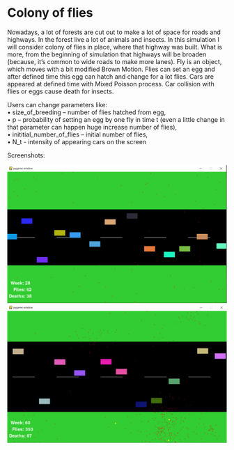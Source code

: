# Colony of flies  
Nowadays, a lot of forests are cut out to make a lot of space for roads and highways. In the forest live a lot of animals and insects. In this simulation I will consider colony of flies in place, where that highway was built. What is more, from the beginning of simulation that highways will be broaden (because, it’s common to wide roads to make more lanes). Fly is an object, which moves with a bit modified Brown Motion. Flies can set an egg and after defined time this egg can hatch and change for a lot flies. Cars are appeared at defined time with Mixed Poisson process. Car collision with flies or eggs cause death for insects.  

Users can change parameters like:  
•	size_of_breeding – number of flies hatched from egg,  
•	p – probability of setting an egg by one fly in time t (even a little change in that parameter can happen huge increase number of flies),  
•	inititial_number_of_flies – initial number of flies,  
•	N_t - intensity of appearing cars on the screen  
  
Screenshots:  

![alt text](https://github.com/dpalatynski/colony_of_flies/blob/master/simulation_1.png) 
![alt text](https://github.com/dpalatynski/colony_of_flies/blob/master/simulation_2.png) 
